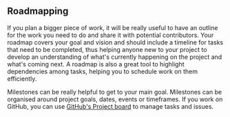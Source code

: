 ## Roadmapping

If you plan a bigger piece of work, it will be really useful to have an outline for the work you need to do and share it with potential contributors.
Your roadmap covers your goal and vision and should include a timeline for tasks that need to be completed, thus helping anyone new to your project to develop an understanding of what's currently happening on the project and what's coming next.
A roadmap is also a great tool to highlight dependencies among tasks, helping you to schedule work on them efficiently.

Milestones can be really helpful to get to your main goal.
Milestones can be organised around project goals, dates, events or timeframes.
If you work on GitHub, you can use [GitHub's Project board](https://help.github.com/en/articles/tracking-the-progress-of-your-work-with-project-boards) to manage tasks and issues. 
